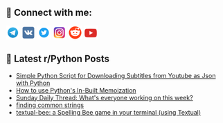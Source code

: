 ## 🔎 Connect with me:
[<img src="https://github.com/bullbesh/bullbesh/blob/main/images/Telegram.png" width="32" height="32" />](https://t.me/bullbesh)
[<img src="https://github.com/bullbesh/bullbesh/blob/main/images/VK.png" width="32" height="32" />](https://vk.com/bullbesh)
[<img src="https://github.com/bullbesh/bullbesh/blob/main/images/Twitter.png" width="32" height="32" />](https://twitter.com/bullbesh1)
[<img src="https://github.com/bullbesh/bullbesh/blob/main/images/Instagram.png" width="32" height="32" />](https://www.instagram.com/bullbesh)
[<img src="https://github.com/bullbesh/bullbesh/blob/main/images/Reddit.png" width="32" height="32" />](https://www.reddit.com/user/bullbesh)
[<img src="https://github.com/bullbesh/bullbesh/blob/main/images/YouTube.png" width="32" height="32" />](https://www.youtube.com/channel/UCtfjRs6uzgq5mfm8S06WTcg)

## 📕 Latest r/Python Posts
<!-- BLOG-POST-LIST:START -->
- [Simple Python Script for Downloading Subtitles from Youtube as Json with Python](https://www.reddit.com/r/Python/comments/10i8bcn/simple_python_script_for_downloading_subtitles/)
- [How to use Python&#39;s In-Built Memoization](https://www.reddit.com/r/Python/comments/10i6riv/how_to_use_pythons_inbuilt_memoization/)
- [Sunday Daily Thread: What&#39;s everyone working on this week?](https://www.reddit.com/r/Python/comments/10i5ly7/sunday_daily_thread_whats_everyone_working_on/)
- [finding common strings](https://www.reddit.com/r/Python/comments/10i50a6/finding_common_strings/)
- [textual-bee: a Spelling Bee game in your terminal &lpar;using Textual&rpar;](https://www.reddit.com/r/Python/comments/10i31bb/textualbee_a_spelling_bee_game_in_your_terminal/)
<!-- BLOG-POST-LIST:END -->
